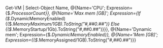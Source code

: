 Get-VM | Select-Object Name, @{Name='CPU'; Expression={$_.ProcessorCount}}, @{Name='Max mem [GB]'; Expression={If ($_.DynamicMemoryEnabled) {($_.MemoryMaximum/1GB).ToString("#,##0.##")} Else {($_.MemoryStartup/1Gb).ToString("#,##0.##")}}}, @{Name='Dynamic mem'; Expression={$_.DynamicMemoryEnabled}}, @{Name='Mem [GB]'; Expression={($_.MemoryAssigned/1GB).ToString("#,##0.##")}} 
